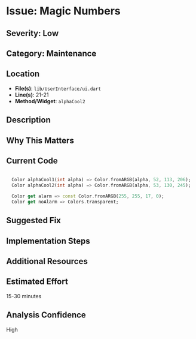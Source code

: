 # Issue: Magic Numbers

## Severity: Low

## Category: Maintenance

## Location
- **File(s)**: `lib/UserInterface/ui.dart`
- **Line(s)**: 21-21
- **Method/Widget**: `alphaCool2`

## Description


## Why This Matters


## Current Code
```dart

  Color alphaCool1(int alpha) => Color.fromARGB(alpha, 52, 113, 206);
  Color alphaCool2(int alpha) => Color.fromARGB(alpha, 53, 130, 245);

  Color get alarm => const Color.fromARGB(255, 255, 17, 0);
  Color get noAlarm => Colors.transparent;
```

## Suggested Fix


## Implementation Steps


## Additional Resources


## Estimated Effort
15-30 minutes

## Analysis Confidence
High
